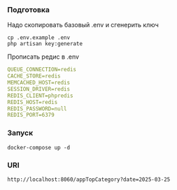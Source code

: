 ### Подготовка
Надо скопировать базовый .env и сгенерить ключ
```shell
cp .env.example .env
php artisan key:generate
```

Прописать редис в .env
```yaml
QUEUE_CONNECTION=redis
CACHE_STORE=redis
MEMCACHED_HOST=redis
SESSION_DRIVER=redis
REDIS_CLIENT=phpredis
REDIS_HOST=redis
REDIS_PASSWORD=null
REDIS_PORT=6379
```

### Запуск
```shell
docker-compose up -d
```
### URI
```shell
http://localhost:8060/appTopCategory?date=2025-03-25
```
